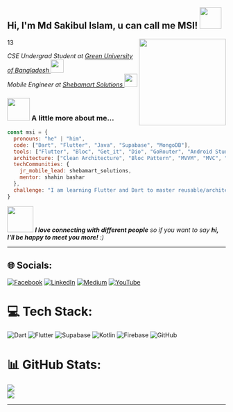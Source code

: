 <h2> Hi, I'm Md Sakibul Islam, u can call me MSI!  <img src="https://media.giphy.com/media/mGcNjsfWAjY5AEZNw6/giphy.gif" width="50"></h2>

13
<img align='right' src="https://cdn.dribbble.com/users/1928646/screenshots/4884082/media/8147bc69f7ec23dc42e282c7869b9e1e.gif" width="200">


<p><em>CSE Undergrad Student at <a href="https://www.green.edu.bd/">Green University of Bangladesh  </a> <img src="https://media.giphy.com/media/fYSnHlufseco8Fh93Z/giphy.gif" width="30"></br>Mobile Engineer at <a href="https://www.shebamart.com.bd/">Shebamart Solutions  </a><img src="https://media.giphy.com/media/WUlplcMpOCEmTGBtBW/giphy.gif" width="30"> 
</em></p>

### <img src="https://media.giphy.com/media/VgCDAzcKvsR6OM0uWg/giphy.gif" width="52"> A little more about me...  

```javascript
const msi = {
  pronouns: "he" | "him",
  code: ["Dart", "Flutter", "Java", "Supabase", "MongoDB"],
  tools: ["Flutter", "Bloc", "Get_it", "Dio", "GoRouter", "Android Studio Iguana"],
  architecture: ["Clean Architecture", "Bloc Pattern", "MVVM", "MVC", "MVP"],
  techCommunities: {
    jr_mobile_lead: shebamart_solutions, 
    mentor: shahin bashar 
  },
  challenge: "I am learning Flutter and Dart to master reusable/architectured code and become job-ready."
}

```

<img src="https://media.giphy.com/media/LnQjpWaON8nhr21vNW/giphy.gif" width="60"> <em><b>I love connecting with different people</b> so if you want to say <b>hi, I'll be happy to meet you more!</b> :)</em>

---

## 🌐 Socials:
[![Facebook](https://img.shields.io/badge/Facebook-%231877F2.svg?logo=Facebook&logoColor=white)](https://facebook.com/msisakib958) [![LinkedIn](https://img.shields.io/badge/LinkedIn-%230077B5.svg?logo=linkedin&logoColor=white)](https://linkedin.com/in/msisakib958/) [![Medium](https://img.shields.io/badge/Medium-12100E?logo=medium&logoColor=white)](https://medium.com/@msisakib958) [![YouTube](https://img.shields.io/badge/YouTube-%23FF0000.svg?logo=YouTube&logoColor=white)](https://youtube.com/channel/UCVFN4ZY22I0stVlS3KGAmrw) 

# 💻 Tech Stack:
![Dart](https://img.shields.io/badge/dart-%230175C2.svg?style=for-the-badge&logo=dart&logoColor=white) ![Flutter](https://img.shields.io/badge/Flutter-%2302569B.svg?style=for-the-badge&logo=Flutter&logoColor=white) ![Supabase](https://img.shields.io/badge/Supabase-3ECF8E?style=for-the-badge&logo=supabase&logoColor=white) ![Kotlin](https://img.shields.io/badge/kotlin-%237F52FF.svg?style=for-the-badge&logo=kotlin&logoColor=white) ![Firebase](https://img.shields.io/badge/firebase-%23039BE5.svg?style=for-the-badge&logo=firebase)  ![GitHub](https://img.shields.io/badge/github-%23121011.svg?style=for-the-badge&logo=github&logoColor=white) 
# 📊 GitHub Stats:
![](https://github-readme-streak-stats.herokuapp.com/?user=msiprime&theme=github_dark&hide_border=false)<br/>
![](https://github-readme-stats.vercel.app/api/top-langs/?username=msiprime&theme=github_dark&hide_border=false&include_all_commits=false&count_private=true&layout=compact)

<!--## 🏆 GitHub Trophies
![](https://github-profile-trophy.vercel.app/?username=msiprime&theme=radical&no-frame=true&no-bg=true&margin-w=4) -->

---


 <!-- ## 💰 You can help me by Donating
  [![Patreon](https://img.shields.io/badge/Patreon-F96854?style=for-the-badge&logo=patreon&logoColor=white)](https://patreon.com/patreon.com/msiprime) [![Ko-Fi](https://img.shields.io/badge/Ko--fi-F16061?style=for-the-badge&logo=ko-fi&logoColor=white)](https://ko-fi.com/https://ko-fi.com/msiprime)  -->

  
<!-- Proudly created with GPRM ( https://gprm.itsvg.in ) -->
